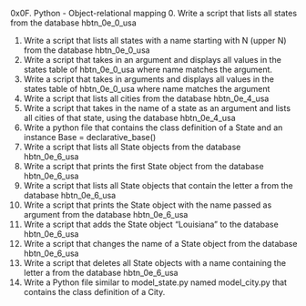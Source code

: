 0x0F. Python - Object-relational mapping
0. Write a script that lists all states from the database hbtn_0e_0_usa
1. Write a script that lists all states with a name starting with N (upper N) from the database hbtn_0e_0_usa
2. Write a script that takes in an argument and displays all values in the states table of hbtn_0e_0_usa where name matches the argument.
3. Write a script that takes in arguments and displays all values in the states table of hbtn_0e_0_usa where name matches the argument
4. Write a script that lists all cities from the database hbtn_0e_4_usa
5. Write a script that takes in the name of a state as an argument and lists all cities of that state, using the database hbtn_0e_4_usa
6. Write a python file that contains the class definition of a State and an instance Base = declarative_base()
7. Write a script that lists all State objects from the database hbtn_0e_6_usa
8. Write a script that prints the first State object from the database hbtn_0e_6_usa
9. Write a script that lists all State objects that contain the letter a from the database hbtn_0e_6_usa
10. Write a script that prints the State object with the name passed as argument from the database hbtn_0e_6_usa
11. Write a script that adds the State object “Louisiana” to the database hbtn_0e_6_usa
12. Write a script that changes the name of a State object from the database hbtn_0e_6_usa
13. Write a script that deletes all State objects with a name containing the letter a from the database hbtn_0e_6_usa
14. Write a Python file similar to model_state.py named model_city.py that contains the class definition of a City.
